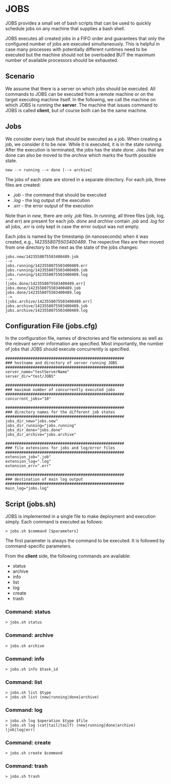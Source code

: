 # JOBS

JOBS provides a small set of bash scripts that can be used to quickly schedule jobs on any machine that supplies a bash shell.

JOBS executes all created jobs in a FIFO order and guarantees that only the configured number of jobs are executed simultaneously.
This is helpful in case many processes with potentially different runtimes need to be executed but the machine should not be overloaded BUT the maximum number of available processors should be exhausted.


## Scenario

We assume that there is a server on which jobs should be executed.
All commands to JOBS can be executed from a remote machine or on the target executing machine itself.
In the following, we call the machine on which JOBS is running the **server**.
The machine that issues command to JOBS is called **client**, but of course both can be the same machine.


## Jobs

We consider every task that should be executed as a job.
When creating a job, we consider it to be *new*.
While it is executed, it is in the state *running*.
After the execution is terminated, the jobs has the state *done*.
Jobs that are done can also be moved to the *archive* which marks the fourth possible state.

	new --> running --> done [--> archive]

The jobs of each state are stored in a separate directory.
For each job, three files are created:

+ *.job* - the command that should be executed
+ *.log* - the log output of the execution
+ *.err* - the error output of the execution

Note than in *new*, there are only *.job* files.
In *running*, all three files (job, log, and err) are present for each job.
*done* and *archive* contain *.job* and *.log* for all jobs, *.err* is only kept in case the error output was not empty.

Each jobs is named by the timestamp (in nanoseconds) when it was created, e.g., *1423558075503400489*.
The respective files are then moved from one directory to the next as the state of the jobs changes:

	jobs.new/1423558075503400489.job
	-->
	jobs.running/1423558075503400489.err
	jobs.running/1423558075503400489.job
	jobs.running/1423558075503400489.log
	-->
	[jobs.done/1423558075503400489.err]
	jobs.done/1423558075503400489.job
	jobs.done/1423558075503400489.log
	-->
	[jobs.archive/1423558075503400489.err]
	jobs.archive/1423558075503400489.job
	jobs.archive/1423558075503400489.log


## Configuration File (jobs.cfg)


In the configuration file, names of directories and file extensions as well as the relevant server information are specified.
Most importantly, the number of jobs that JOBS should execute concurrently is specified.

	####################################################
	### hostname and directory of server running JOBS
	####################################################
	server_name="testServerName"
	server_dir="test/JOBS"

	####################################################
	### maximum number of concurrently executed jobs
	####################################################
	concurrent_jobs="10"

	####################################################
	### directory names for the different job states
	####################################################
	jobs_dir_new="jobs.new"
	jobs_dir_running="jobs.running"
	jobs_dir_done="jobs.done"
	jobs_dir_archive="jobs.archive"

	####################################################
	### file extensions for jobs and log/error files
	####################################################
	extension_job=".job"
	extension_log=".log"
	extension_err=".err"

	####################################################
	### destination of main log output
	####################################################
	main_log="jobs.log"



## Script (jobs.sh)

JOBS is implemented in a single file to make deployment and execution simply.
Each command is executed as follows:

	> jobs.sh $command [$parameters]

The first parameter is always the command to be executed.
It is followed by command-specific parameters.

From the **client** side, the following commands are available:

+ status
+ archive
+ info
+ list
+ log
+ create
+ trash

### Command: status

	> jobs.sh status

### Command: archive

	> jobs.sh archive

### Command: info

	> jobs.sh info $task_id

### Command: list

	> jobs.sh list $type
	> jobs.sh list (new|running|done|archive)

### Command: log

	> jobs.sh log $operation $type $file
	> jobs.sh log (cat|tail|tailf) (new|running|done|archive) (job|log|err)

### Command: create

	> jobs.sh create $command

### Command: trash

	> jobs.sh trash